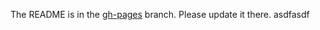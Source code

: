 The README is in the [gh-pages](https://github.com/capitalone/Hygieia/blob/gh-pages/pages/hygieia/collectors/build/jenkins.md) branch. Please update it there.
asdfasdf
